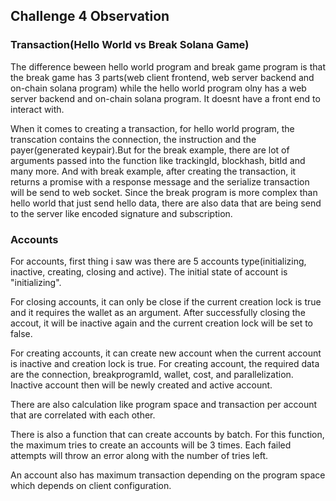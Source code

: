 ## Challenge 4 Observation

### Transaction(Hello World vs Break Solana Game)

The difference beween hello world program and break game program is that the break game has 3 parts(web client frontend, web server backend and on-chain solana program) while the hello world program olny has a web server backend and on-chain solana program. It doesnt have a front end to interact with.

When it comes to creating a transaction, for hello world program, the transcation contains the connection, the instruction and the payer(generated keypair).But for the break example, there are lot of arguments passed into the function like trackingId, blockhash, bitId and many more. And with break example, after creating the transaction, it returns a promise with a response message and the serialize transaction will be send to web socket. Since the break program is more complex than hello world that just send hello data, there are also data that are being send to the server like encoded signature and subscription.

### Accounts

For accounts, first thing i saw was there are 5 accounts type(initializing, inactive, creating, closing and active). The initial state of account is "initializing".

For closing accounts, it can only be close if the current creation lock is true and it requires the wallet as an argument. After successfully closing the accout, it will be inactive again and the current creation lock will be set to false.

For creating accounts, it can create new account when the current account is inactive and creation lock is true. For creating account, the required data are the connection, breakprogramId, wallet, cost, and parallelization. Inactive account then will be newly created and active account.

There are also calculation like program space and transaction per account that are correlated with each other.

There is also a function that can create accounts by batch. For this function, the maximum tries to create an accounts will be 3 times. Each failed attempts will throw an error along with the number of tries left.

An account also has maximum transaction depending on the program space which depends on client configuration.
